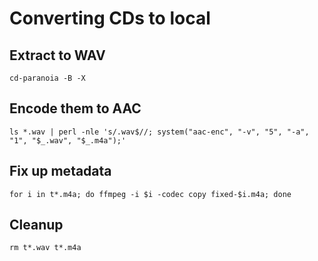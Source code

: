 # Converting CDs to local

## Extract to WAV

```
cd-paranoia -B -X 
```

## Encode them to AAC

```
ls *.wav | perl -nle 's/.wav$//; system("aac-enc", "-v", "5", "-a", "1", "$_.wav", "$_.m4a");'
```

## Fix up metadata

```
for i in t*.m4a; do ffmpeg -i $i -codec copy fixed-$i.m4a; done
```

## Cleanup

```
rm t*.wav t*.m4a
```
